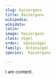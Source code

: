 ```yaml
---
slug: kaisergans
title: Kaisergans
wikipedia: 
wikidata: 
latin:
image: Kaisergans
class: Vögel
order:  Gänsevögel
family:  Entenvögel 
species:  Kaisergans

---
```


I am content.
